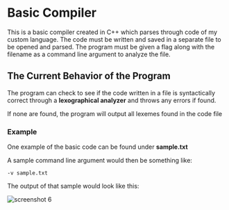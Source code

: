 # Basic Compiler

This is a basic compiler created in C++ which parses through code of my custom language. The code must be written and saved in a separate file to be opened and parsed. The program must be given a flag along with the filename as a command line argument to analyze the file.

## The Current Behavior of the Program

The program can check to see if the code written in a file is syntactically correct through a **lexographical analyzer** and throws any errors if found.

If none are found, the program will output all lexemes found in the code file

### Example

One example of the basic code can be found under **sample.txt**

A sample command line argument would then be something like:

```-v sample.txt```

The output of that sample would look like this:

![screenshot 6](https://user-images.githubusercontent.com/38062430/45729606-39de6000-bb9b-11e8-8f45-a68e1ee4334e.png)
